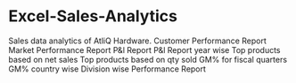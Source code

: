 # Excel-Sales-Analytics
Sales data analytics of AtliQ Hardware.
Customer Performance Report
Market Performance Report
P&l Report
P&l Report year wise
Top products based on net sales
Top products based on qty sold
GM% for fiscal quarters
GM% country wise
Division wise  Performance Report

